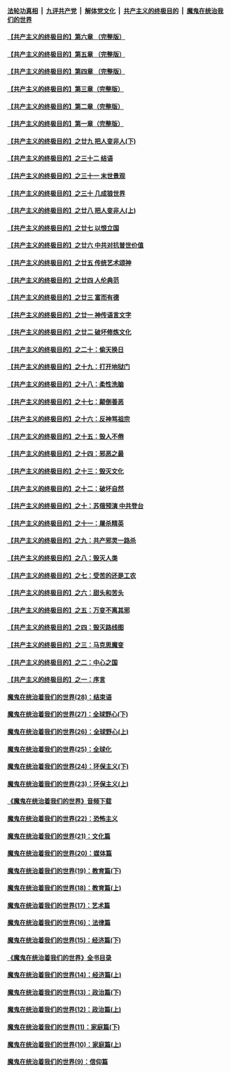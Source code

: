 ####  [法轮功真相](../../../../basic/blob/master/README.md?t=06012201) &nbsp;|&nbsp; [九评共产党](../../../../9ping.md/blob/master/README.md?t=06012201) &nbsp;|&nbsp; [解体党文化](../../../../jtdwh.md/blob/master/README.md?t=06012201)  &nbsp;|&nbsp; [共产主义的终极目的](../../../../gczydzjmd.md/blob/master/README.md?t=06012201) &nbsp;|&nbsp; [魔鬼在统治我们的世界](../../../../mgztzwmdsj.md/blob/master/README.md?t=06012201) 

#### [【共产主义的终极目的】第六章 （完整版）](../pages/nsc422/n11428913.md?t=06012201) 

#### [【共产主义的终极目的】第五章 （完整版）](../pages/nsc422/n11428912.md?t=06012201) 

#### [【共产主义的终极目的】第四章 （完整版）](../pages/nsc422/n11428907.md?t=06012201) 

#### [【共产主义的终极目的】第三章（完整版）](../pages/nsc422/n11428848.md?t=06012201) 

#### [【共产主义的终极目的】第二章（完整版）](../pages/nsc422/n11428831.md?t=06012201) 

#### [【共产主义的终极目的】第一章（完整版）](../pages/nsc422/n11417651.md?t=06012201) 

#### [【共产主义的终极目的】之廿九 把人变非人(下)](../pages/nsc422/n11344140.md?t=06012201) 

#### [【共产主义的终极目的】之三十二 结语](../pages/nsc422/n11360535.md?t=06012201) 

#### [【共产主义的终极目的】之三十一 末世景观](../pages/nsc422/n11351129.md?t=06012201) 

#### [【共产主义的终极目的】之三十 几成狼世界](../pages/nsc422/n11348280.md?t=06012201) 

#### [【共产主义的终极目的】之廿八 把人变非人(上)](../pages/nsc422/n11340492.md?t=06012201) 

#### [【共产主义的终极目的】之廿七 以恨立国](../pages/nsc422/n11336944.md?t=06012201) 

#### [【共产主义的终极目的】之廿六 中共对抗普世价值](../pages/nsc422/n11324785.md?t=06012201) 

#### [【共产主义的终极目的】之廿五 传统艺术颂神](../pages/nsc422/n11296396.md?t=06012201) 

#### [【共产主义的终极目的】之廿四 人伦典范](../pages/nsc422/n11296397.md?t=06012201) 

#### [【共产主义的终极目的】之廿三 富而有德](../pages/nsc422/n11283598.md?t=06012201) 

#### [【共产主义的终极目的】之廿一 神传语言文字](../pages/nsc422/n11263265.md?t=06012201) 

#### [【共产主义的终极目的】之廿二 破坏修炼文化](../pages/nsc422/n11245728.md?t=06012201) 

#### [【共产主义的终极目的】之二十：偷天换日](../pages/nsc422/n11238846.md?t=06012201) 

#### [【共产主义的终极目的】之十九：打开地狱门](../pages/nsc422/n11206376.md?t=06012201) 

#### [【共产主义的终极目的】之十八：柔性洗脑](../pages/nsc422/n11199994.md?t=06012201) 

#### [【共产主义的终极目的】之十七：颠倒善恶](../pages/nsc422/n11179782.md?t=06012201) 

#### [【共产主义的终极目的】之十六：反神骂祖宗](../pages/nsc422/n11166798.md?t=06012201) 

#### [【共产主义的终极目的】之十五：毁人不倦](../pages/nsc422/n11166792.md?t=06012201) 

#### [【共产主义的终极目的】之十四：邪恶之最](../pages/nsc422/n11150249.md?t=06012201) 

#### [【共产主义的终极目的】之十三：毁灭文化](../pages/nsc422/n11135227.md?t=06012201) 

#### [【共产主义的终极目的】之十二：破坏自然](../pages/nsc422/n11135214.md?t=06012201) 

#### [【共产主义的终极目的】之十：苏俄预演 中共登台](../pages/nsc422/n11118424.md?t=06012201) 

#### [【共产主义的终极目的】之十一：屠杀精英](../pages/nsc422/n11118442.md?t=06012201) 

#### [【共产主义的终极目的】之九：共产邪灵一路杀](../pages/nsc422/n11114139.md?t=06012201) 

#### [【共产主义的终极目的】之八：毁灭人类](../pages/nsc422/n11108503.md?t=06012201) 

#### [【共产主义的终极目的】之七：受苦的还是工农](../pages/nsc422/n11101809.md?t=06012201) 

#### [【共产主义的终极目的】之六：甜头和苦头](../pages/nsc422/n11096971.md?t=06012201) 

#### [【共产主义的终极目的】之五：万变不离其邪](../pages/nsc422/n11091285.md?t=06012201) 

#### [【共产主义的终极目的】之四：毁灭路线图](../pages/nsc422/n11086284.md?t=06012201) 

#### [【共产主义的终极目的】之三：马克思魔变](../pages/nsc422/n11061941.md?t=06012201) 

#### [【共产主义的终极目的】之二：中心之国](../pages/nsc422/n11047728.md?t=06012201) 

#### [【共产主义的终极目的】之一：序言](../pages/nsc422/n11086077.md?t=06012201) 

#### [魔鬼在统治着我们的世界(28)：结束语](../pages/nsc422/n10936246.md?t=06012201) 

#### [魔鬼在统治着我们的世界(27)：全球野心(下)](../pages/nsc422/n10928319.md?t=06012201) 

#### [魔鬼在统治着我们的世界(26)：全球野心(上)](../pages/nsc422/n10900318.md?t=06012201) 

#### [魔鬼在统治着我们的世界(25)：全球化](../pages/nsc422/n10788205.md?t=06012201) 

#### [魔鬼在统治着我们的世界(24)：环保主义(下)](../pages/nsc422/n10695307.md?t=06012201) 

#### [魔鬼在统治着我们的世界(23)：环保主义(上)](../pages/nsc422/n10688613.md?t=06012201) 

#### [《魔鬼在统治着我们的世界》音频下载](../pages/nsc422/n10635553.md?t=06012201) 

#### [魔鬼在统治着我们的世界(22)：恐怖主义](../pages/nsc422/n10614727.md?t=06012201) 

#### [魔鬼在统治着我们的世界(21)：文化篇](../pages/nsc422/n10597706.md?t=06012201) 

#### [魔鬼在统治着我们的世界(20)：媒体篇](../pages/nsc422/n10586579.md?t=06012201) 

#### [魔鬼在统治着我们的世界(19)：教育篇(下)](../pages/nsc422/n10564808.md?t=06012201) 

#### [魔鬼在统治着我们的世界(18)：教育篇(上)](../pages/nsc422/n10526970.md?t=06012201) 

#### [魔鬼在统治着我们的世界(17)：艺术篇](../pages/nsc422/n10499093.md?t=06012201) 

#### [魔鬼在统治着我们的世界(16)：法律篇](../pages/nsc422/n10485969.md?t=06012201) 

#### [魔鬼在统治着我们的世界(15)：经济篇(下)](../pages/nsc422/n10469975.md?t=06012201) 

#### [《魔鬼在统治着我们的世界》全书目录](../pages/nsc422/n10464261.md?t=06012201) 

#### [魔鬼在统治着我们的世界(14)：经济篇(上)](../pages/nsc422/n10457370.md?t=06012201) 

#### [魔鬼在统治着我们的世界(13)：政治篇(下)](../pages/nsc422/n10448270.md?t=06012201) 

#### [魔鬼在统治着我们的世界(12)：政治篇(上)](../pages/nsc422/n10444576.md?t=06012201) 

#### [魔鬼在统治着我们的世界(11)：家庭篇(下)](../pages/nsc422/n10440961.md?t=06012201) 

#### [魔鬼在统治着我们的世界(10)：家庭篇(上)](../pages/nsc422/n10435448.md?t=06012201) 

#### [魔鬼在统治着我们的世界(9)：信仰篇](../pages/nsc422/n10432159.md?t=06012201) 

